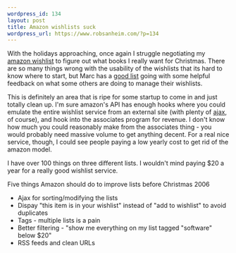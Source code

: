 ```yaml
--- 
wordpress_id: 134
layout: post
title: Amazon wishlists suck
wordpress_url: https://www.robsanheim.com/?p=134
---
```

With the holidays approaching, once again I struggle negotiating my <a href="https://www.amazon.com/exec/obidos/redirect?link_code=ur2&tag=panasonicyout-20&camp=1789&creative=9325&path=http%3A%2F%2Fwww.amazon.com%2Fgp%2Fregistry%2F3R9MUIU0TYEK1">amazon wishlist</a> to figure out what books I really want for Christmas.  There are so many things wrong with the usability of the wishlists that its hard to know where to start, but Marc has a <a href="https://radar.oreilly.com/archives/2005/11/my_wishlist_wishlist.html">good list</a> going with some helpful feedback on what some others are doing to manage their wishlists.

This is definitely an area that is ripe for some startup to come in and just totally clean up.  I'm sure amazon's API has enough hooks where you could emulate the entire wishlist service from an external site (with plenty of <a href="https://www.ajaxian.com">ajax</a>, of course), and hook into the associates program for revenue.  I don't know how much you could reasonably make from the associates thing - you would probably need massive volume to get anything decent.  For a real nice service, though, I could see people paying a low yearly cost to get rid of the amazon model.

I have over 100 things on three different lists.  I wouldn't mind paying $20 a year for a really good wishlist service.

Five things Amazon should do to improve lists before Christmas 2006
<ul><li>Ajax for sorting/modifying the lists</li>
<li>Dispay "this item is in your wishlist" instead of "add to wishlist" to avoid duplicates</li>
<li>Tags - multiple lists is a pain</li>
<li>Better filtering - "show me everything on my list tagged "software" below $20"</li>
<li>RSS feeds and clean URLs</li></ul>
